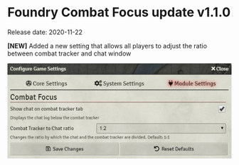 # Foundry Combat Focus update v1.1.0

Release date: 2020-11-22

**[NEW]** Added a new setting that allows all players to adjust the ratio between combat tracker and chat window

![The new setting can be found in "Configure Settings" > "Module Settings"](combat-tracker-to-chat-ratio-setting.jpg "Combat Tracker to Chat ratio setting")
